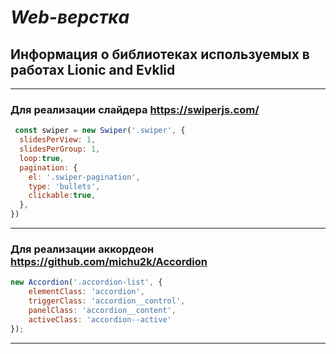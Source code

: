 # ***Web-верстка***
## Информация о библиотеках используемых в работах Lionic and Evklid
---
### **Для реализации слайдера https://swiperjs.com/**
```javascript
 const swiper = new Swiper('.swiper', {
  slidesPerView: 1,
  slidesPerGroup: 1,
  loop:true,
  pagination: {
    el: '.swiper-pagination',
    type: 'bullets',
    clickable:true,
  },
})
```
---
### **Для реализации аккордеон https://github.com/michu2k/Accordion**
```javascript
new Accordion('.accordion-list', {
	elementClass: 'accordion',
	triggerClass: 'accordion__control',
	panelClass: 'accordion__content',
	activeClass: 'accordion--active'
});
```
---
